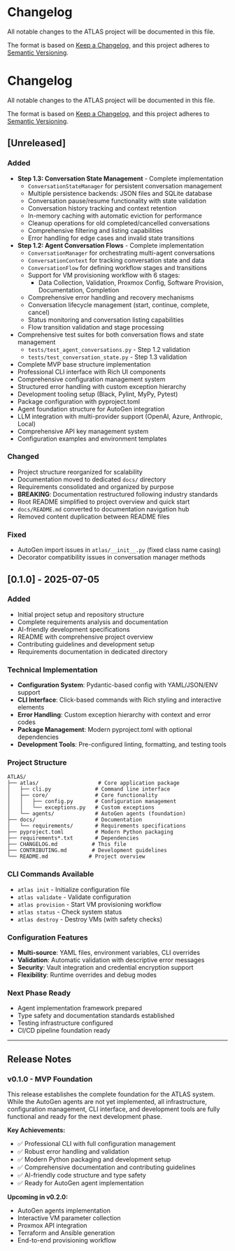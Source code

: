 # Changelog

All notable changes to the ATLAS project will be documented in this file.

The format is based on [Keep a Changelog](https://keepachangelog.com/en/1.0.0/),
and this project adheres to [Semantic Versioning](https://semver.org/spec/v2.0.0.html).

# Changelog

All notable changes to the ATLAS project will be documented in this file.

The format is based on [Keep a Changelog](https://keepachangelog.com/en/1.0.0/),
and this project adheres to [Semantic Versioning](https://semver.org/spec/v2.0.0.html).

## [Unreleased]

### Added
- **Step 1.3: Conversation State Management** - Complete implementation
  - `ConversationStateManager` for persistent conversation management
  - Multiple persistence backends: JSON files and SQLite database
  - Conversation pause/resume functionality with state validation
  - Conversation history tracking and context retention
  - In-memory caching with automatic eviction for performance
  - Cleanup operations for old completed/cancelled conversations
  - Comprehensive filtering and listing capabilities
  - Error handling for edge cases and invalid state transitions
- **Step 1.2: Agent Conversation Flows** - Complete implementation
  - `ConversationManager` for orchestrating multi-agent conversations
  - `ConversationContext` for tracking conversation state and data
  - `ConversationFlow` for defining workflow stages and transitions
  - Support for VM provisioning workflow with 6 stages:
    - Data Collection, Validation, Proxmox Config, Software Provision, Documentation, Completion
  - Comprehensive error handling and recovery mechanisms
  - Conversation lifecycle management (start, continue, complete, cancel)
  - Status monitoring and conversation listing capabilities
  - Flow transition validation and stage processing
- Comprehensive test suites for both conversation flows and state management
  - `tests/test_agent_conversations.py` - Step 1.2 validation
  - `tests/test_conversation_state.py` - Step 1.3 validation
- Complete MVP base structure implementation
- Professional CLI interface with Rich UI components
- Comprehensive configuration management system
- Structured error handling with custom exception hierarchy
- Development tooling setup (Black, Pylint, MyPy, Pytest)
- Package configuration with pyproject.toml
- Agent foundation structure for AutoGen integration
- LLM integration with multi-provider support (OpenAI, Azure, Anthropic, Local)
- Comprehensive API key management system
- Configuration examples and environment templates

### Changed
- Project structure reorganized for scalability
- Documentation moved to dedicated `docs/` directory
- Requirements consolidated and organized by purpose
- **BREAKING**: Documentation restructured following industry standards
- Root README simplified to project overview and quick start
- `docs/README.md` converted to documentation navigation hub
- Removed content duplication between README files

### Fixed
- AutoGen import issues in `atlas/__init__.py` (fixed class name casing)
- Decorator compatibility issues in conversation manager methods

## [0.1.0] - 2025-07-05

### Added
- Initial project setup and repository structure
- Complete requirements analysis and documentation
- AI-friendly development specifications
- README with comprehensive project overview
- Contributing guidelines and development setup
- Requirements documentation in dedicated directory

### Technical Implementation
- **Configuration System**: Pydantic-based config with YAML/JSON/ENV support
- **CLI Interface**: Click-based commands with Rich styling and interactive elements
- **Error Handling**: Custom exception hierarchy with context and error codes
- **Package Management**: Modern pyproject.toml with optional dependencies
- **Development Tools**: Pre-configured linting, formatting, and testing tools

### Project Structure
```
ATLAS/
├── atlas/                   # Core application package
│   ├── cli.py              # Command line interface
│   ├── core/               # Core functionality
│   │   ├── config.py       # Configuration management
│   │   └── exceptions.py   # Custom exceptions
│   └── agents/             # AutoGen agents (foundation)
├── docs/                   # Documentation
│   └── requirements/       # Requirements specifications
├── pyproject.toml          # Modern Python packaging
├── requirements*.txt       # Dependencies
├── CHANGELOG.md           # This file
├── CONTRIBUTING.md        # Development guidelines
└── README.md             # Project overview
```

### CLI Commands Available
- `atlas init` - Initialize configuration file
- `atlas validate` - Validate configuration
- `atlas provision` - Start VM provisioning workflow
- `atlas status` - Check system status
- `atlas destroy` - Destroy VMs (with safety checks)

### Configuration Features
- **Multi-source**: YAML files, environment variables, CLI overrides
- **Validation**: Automatic validation with descriptive error messages
- **Security**: Vault integration and credential encryption support
- **Flexibility**: Runtime overrides and debug modes

### Next Phase Ready
- Agent implementation framework prepared
- Type safety and documentation standards established
- Testing infrastructure configured
- CI/CD pipeline foundation ready

---

## Release Notes

### v0.1.0 - MVP Foundation
This release establishes the complete foundation for the ATLAS system. While the AutoGen agents are not yet implemented, all infrastructure, configuration management, CLI interface, and development tools are fully functional and ready for the next development phase.

**Key Achievements:**
- ✅ Professional CLI with full configuration management
- ✅ Robust error handling and validation
- ✅ Modern Python packaging and development setup
- ✅ Comprehensive documentation and contributing guidelines
- ✅ AI-friendly code structure and type safety
- ✅ Ready for AutoGen agent implementation

**Upcoming in v0.2.0:**
- AutoGen agents implementation
- Interactive VM parameter collection
- Proxmox API integration
- Terraform and Ansible generation
- End-to-end provisioning workflow
